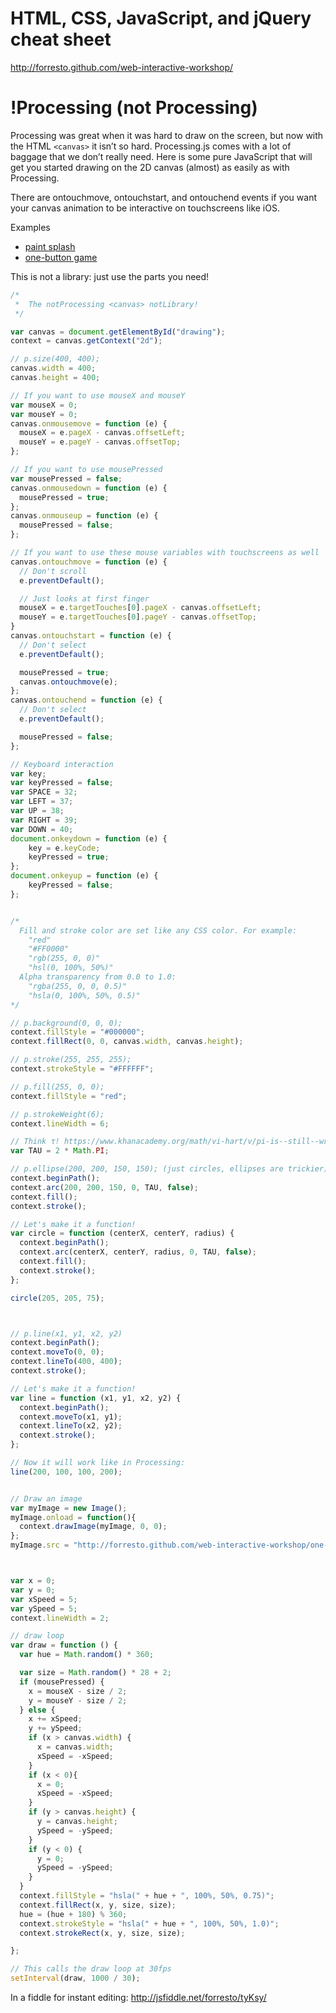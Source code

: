 HTML, CSS, JavaScript, and jQuery cheat sheet
=====

http://forresto.github.com/web-interactive-workshop/

!Processing (not Processing)
=====

Processing was great when it was hard to draw on the screen, but now with the HTML ```<canvas>``` it isn’t so hard. Processing.js comes with a lot of baggage that we don’t really need. Here is some pure JavaScript that will get you started drawing on the 2D canvas (almost) as easily as with Processing.

There are ontouchmove, ontouchstart, and ontouchend events if you want your canvas animation to be interactive on touchscreens like iOS.

Examples
* [paint splash](http://forresto.github.com/web-interactive-workshop/fireworks.html)
* [one-button game](http://forresto.github.com/web-interactive-workshop/one-button-game.html)

This is not a library: just use the parts you need!

``` javascript
/*
 *  The notProcessing <canvas> notLibrary!
 */

var canvas = document.getElementById("drawing");
context = canvas.getContext("2d");

// p.size(400, 400);
canvas.width = 400;
canvas.height = 400;

// If you want to use mouseX and mouseY
var mouseX = 0;
var mouseY = 0;
canvas.onmousemove = function (e) {
  mouseX = e.pageX - canvas.offsetLeft;
  mouseY = e.pageY - canvas.offsetTop;
};

// If you want to use mousePressed
var mousePressed = false;
canvas.onmousedown = function (e) {
  mousePressed = true;
};
canvas.onmouseup = function (e) {
  mousePressed = false;
};

// If you want to use these mouse variables with touchscreens as well
canvas.ontouchmove = function (e) {
  // Don't scroll
  e.preventDefault();

  // Just looks at first finger
  mouseX = e.targetTouches[0].pageX - canvas.offsetLeft;
  mouseY = e.targetTouches[0].pageY - canvas.offsetTop;
}
canvas.ontouchstart = function (e) {
  // Don't select
  e.preventDefault();

  mousePressed = true;
  canvas.ontouchmove(e);
};
canvas.ontouchend = function (e) {
  // Don't select
  e.preventDefault();

  mousePressed = false;
};

// Keyboard interaction
var key;
var keyPressed = false;
var SPACE = 32;
var LEFT = 37;
var UP = 38;
var RIGHT = 39;
var DOWN = 40;
document.onkeydown = function (e) {
    key = e.keyCode;
    keyPressed = true;
};
document.onkeyup = function (e) {
    keyPressed = false;
};


/*
  Fill and stroke color are set like any CSS color. For example:
    "red"
    "#FF0000"
    "rgb(255, 0, 0)"
    "hsl(0, 100%, 50%)"
  Alpha transparency from 0.0 to 1.0:
    "rgba(255, 0, 0, 0.5)"
    "hsla(0, 100%, 50%, 0.5)"
*/

// p.background(0, 0, 0);
context.fillStyle = "#000000";
context.fillRect(0, 0, canvas.width, canvas.height);

// p.stroke(255, 255, 255);
context.strokeStyle = "#FFFFFF";

// p.fill(255, 0, 0);
context.fillStyle = "red";

// p.strokeWeight(6);
context.lineWidth = 6;

// Think τ! https://www.khanacademy.org/math/vi-hart/v/pi-is--still--wrong
var TAU = 2 * Math.PI; 

// p.ellipse(200, 200, 150, 150); (just circles, ellipses are trickier)
context.beginPath();
context.arc(200, 200, 150, 0, TAU, false);
context.fill();
context.stroke();

// Let's make it a function! 
var circle = function (centerX, centerY, radius) {
  context.beginPath();
  context.arc(centerX, centerY, radius, 0, TAU, false);
  context.fill();
  context.stroke();
};

circle(205, 205, 75);



// p.line(x1, y1, x2, y2)
context.beginPath();
context.moveTo(0, 0);
context.lineTo(400, 400);
context.stroke();

// Let's make it a function!
var line = function (x1, y1, x2, y2) {
  context.beginPath();
  context.moveTo(x1, y1);
  context.lineTo(x2, y2);
  context.stroke();
};

// Now it will work like in Processing:
line(200, 100, 100, 200);


// Draw an image
var myImage = new Image();
myImage.onload = function(){
  context.drawImage(myImage, 0, 0);
};
myImage.src = "http://forresto.github.com/web-interactive-workshop/one-button-game-player.jpg"



var x = 0;
var y = 0;
var xSpeed = 5;
var ySpeed = 5;
context.lineWidth = 2;

// draw loop
var draw = function () {
  var hue = Math.random() * 360;

  var size = Math.random() * 28 + 2;
  if (mousePressed) {
    x = mouseX - size / 2;
    y = mouseY - size / 2;
  } else {
    x += xSpeed;
    y += ySpeed;
    if (x > canvas.width) {
      x = canvas.width;
      xSpeed = -xSpeed;
    }
    if (x < 0){
      x = 0;
      xSpeed = -xSpeed;
    }
    if (y > canvas.height) {
      y = canvas.height;
      ySpeed = -ySpeed;
    }
    if (y < 0) {
      y = 0;
      ySpeed = -ySpeed;
    }
  }
  context.fillStyle = "hsla(" + hue + ", 100%, 50%, 0.75)";
  context.fillRect(x, y, size, size);
  hue = (hue + 180) % 360;
  context.strokeStyle = "hsla(" + hue + ", 100%, 50%, 1.0)";
  context.strokeRect(x, y, size, size);

};

// This calls the draw loop at 30fps
setInterval(draw, 1000 / 30);
```


In a fiddle for instant editing: http://jsfiddle.net/forresto/tyKsy/
